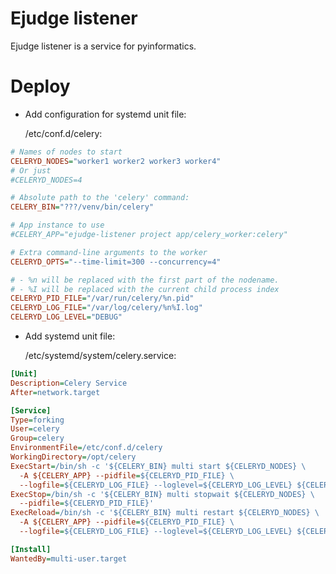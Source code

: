 # Ejudge listener

Ejudge listener is a service for pyinformatics.

# Deploy


- Add configuration for systemd unit file:

  /etc/conf.d/celery:

```ini
# Names of nodes to start
CELERYD_NODES="worker1 worker2 worker3 worker4"
# Or just
#CELERYD_NODES=4

# Absolute path to the 'celery' command:
CELERY_BIN="???/venv/bin/celery"

# App instance to use
#CELERY_APP="ejudge-listener project app/celery_worker:celery"

# Extra command-line arguments to the worker
CELERYD_OPTS="--time-limit=300 --concurrency=4"

# - %n will be replaced with the first part of the nodename.
# - %I will be replaced with the current child process index
CELERYD_PID_FILE="/var/run/celery/%n.pid"
CELERYD_LOG_FILE="/var/log/celery/%n%I.log"
CELERYD_LOG_LEVEL="DEBUG"
```

- Add systemd unit file:
  
  /etc/systemd/system/celery.service:

```ini
[Unit]
Description=Celery Service
After=network.target

[Service]
Type=forking
User=celery
Group=celery
EnvironmentFile=/etc/conf.d/celery
WorkingDirectory=/opt/celery
ExecStart=/bin/sh -c '${CELERY_BIN} multi start ${CELERYD_NODES} \
  -A ${CELERY_APP} --pidfile=${CELERYD_PID_FILE} \
  --logfile=${CELERYD_LOG_FILE} --loglevel=${CELERYD_LOG_LEVEL} ${CELERYD_OPTS}'
ExecStop=/bin/sh -c '${CELERY_BIN} multi stopwait ${CELERYD_NODES} \
  --pidfile=${CELERYD_PID_FILE}'
ExecReload=/bin/sh -c '${CELERY_BIN} multi restart ${CELERYD_NODES} \
  -A ${CELERY_APP} --pidfile=${CELERYD_PID_FILE} \
  --logfile=${CELERYD_LOG_FILE} --loglevel=${CELERYD_LOG_LEVEL} ${CELERYD_OPTS}'

[Install]
WantedBy=multi-user.target
```
